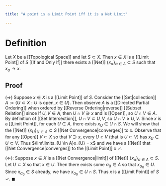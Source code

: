 ```yaml
---

title: "A point is a Limit Point iff it is a Net Limit"

---
```

# Definition
Let $X$ be a [[Topological Space]] and let $S \subset X$. Then $x \in X$ is a [[Limit Point]] of $S$ [[If and Only If]] there exists a [[Net]] $\{x_{\alpha}\}_{\alpha \in A} \subset S$ such that $x_{\alpha}\to x$.

## Proof
$(\Rightarrow)$ Suppose $x \in X$ is a [[Limit Point]] of $S$. Consider the [[Set|collection]] $A := \{U \subset X: U \text{ is open}, x \in U\}$. Then observe $A$ is a [[Directed Partial Ordering]] when ordered by [[Reverse Ordering|reverse]] [[Subset Relation]] since If $U, V \in A$, then $U \cap V \ni x$ and is [[Open]], so $U \cap V \in A$. By definition of [[Set Intersection]], $U \cap V \subset U, V$, so $U \cap V \geq U, V$. Since $x$ is a [[Limit Point]], for each $U \in A$, there exists $x_{U} \in U \cap S$. We will show that the [[Net]] $\{x_{U}\}_{U \in A} \subset S$ [[Net Convergence|converges]] to $x$. Observe that for any [[Open]] $V \subset X$ so that $V \ni x$, every $U \geq V$ (that is $U \subset V$) has $x_{U} \in U \subset V$.  Thus $\lim\limits_{U \in A}x_{U} = x$ and we have a [[Net]] that [[Net Convergence|converges]] to the [[Limit Point]] $x$ $\checkmark$.

$(\Leftarrow)$: Suppose $x \in X$ is a [[Net Convergence|limit]] of [[Net]] $\{x_{\alpha}\}_{\alpha \in A} \subset S$. Let $U \subset X$ so that $x \in U$. Then there exists some $\alpha_{0} \in A$ so that $x_{\alpha_{0}} \in U$. Since $x_{\alpha_{0}} \in S$ already, we have $x_{\alpha_{0}} \in U \cap S$. Thus $x$ is a [[Limit Point]] of $S$ $\checkmark$. $\blacksquare$